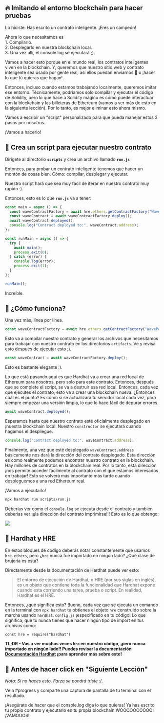 ## 🔥 Imitando el entorno blockchain para hacer pruebas

Lo hiciste. Has escrito un contrato inteligente. ¡Eres un campeón!

Ahora lo que necesitamos es\
1\. Compilarlo.\
2\. Desplegarlo en nuestra blockchain local.\
3\. Una vez allí, el console.log se ejecutará ;).

Vamos a hacer esto porque en el mundo real, los contratos inteligentes viven en la blockchain. Y, queremos que nuestro sitio web y contrato inteligente sea usado por gente real, así ellos puedan enviarnos 👋 o ¡hacer lo que tú quieras que hagan!.

Entonces, incluso cuando estamos trabajando localmente, queremos imitar ese entorno. Técnicamente, podríamos solo compilar y ejecutar el código de Solidity, pero lo que hace a Solidity mágico es cómo puede interactuar con la blockchain y las billeteras de Ethereum (vamos a ver más de esto en la siguiente lección). Por lo tanto, es mejor eliminar esto ahora mismo.

Vamos a escribir un "script" personalizado para que pueda manejar estos 3 pasos por nosotros.

¡Vamos a hacerlo!

## 📝 Crea un script para ejecutar nuestro contrato

Dirígete al directorio **`scripts`** y crea un archivo llamado **`run.js`**

Entonces, para probar un contrato inteligente tenemos que hacer un montón de cosas bien. Cómo: compilar, desplegar y ejecutar.

Nuestro script hará que sea muy fácil de iterar en nuestro contrato muy rápido :).

Entonces, esto es lo que **`run.js`** va a tener:

```javascript
const main = async () => {
  const waveContractFactory = await hre.ethers.getContractFactory("WavePortal");
  const waveContract = await waveContractFactory.deploy();
  await waveContract.deployed();
  console.log("Contract deployed to:", waveContract.address);
};

const runMain = async () => {
  try {
    await main();
    process.exit(0);
  } catch (error) {
    console.log(error);
    process.exit(1);
  }
};

runMain();
```

Increíble.

## 🤔 ¿Cómo funciona?

Una vez más, línea por línea.

```javascript
const waveContractFactory = await hre.ethers.getContractFactory("WavePortal");
```

Esto va a compilar nuestro contrato y generar los archivos que necesitamos para trabajar con nuestro contrato en los directorios `artifacts`. Ve y revisa esto después de ejecutar esto ;).

```javascript
const waveContract = await waveContractFactory.deploy();
```

Esto es bastante elegante :). 

Lo que está pasando aquí es que Hardhat va a crear una red local de Ethereum para nosotros, pero solo para este contrato. Entonces, después que se complete el script, se va a destruir esa red local. Entonces, cada vez que ejecutes el contrato, esto va a crear una blockchain nueva. ¿Entonces cuál es el punto? Es como si se actualizara tu servidor local cada vez, para siempre empezar una versión limpia, lo que lo hace fácil de depurar errores.

```javascript
await waveContract.deployed();
```

Esperamos hasta que nuestro contrato esté oficialmente desplegado en ¡nuestra blockchain local! Nuestro `constructor` se ejecutará cuando hagamos el despliegue.

```javascript
console.log("Contract deployed to:", waveContract.address);
```

Finalmente, una vez que esté desplegado `waveContract.address` básicamente nos dará la dirección del contrato desplegado. Esta dirección es como realmente podemos encontrar nuestro contrato en la blockchain. Hay millones de contratos en la blockchain real. Por lo tanto, esta dirección ¡nos permite acceder fácilmente al contrato con el que estamos interesados en trabajar! Esto se volverá más importante más tarde cuando despleguemos a una red Ethereum real.

¡Vamos a ejecutarlo!

```bash
npx hardhat run scripts/run.js
```

Deberías ver como el `console.log` se ejecuta desde el contrato y también deberías ver ¡¡¡la dirección del contrato imprimirse!!! Esto es lo que obtengo:

![](https://i.imgur.com/ug79rOM.png)


## 🎩 Hardhat y HRE

En estos bloques de código deberás notar constantemente que usamos `hre.ethers`, pero ¿`hre` nunca fue importado en ningún lado? ¿Qué clase de brujería es esta?

Directamente desde la documentación de Hardhat puede ver esto:

> El entorno de ejecución de Hardhat, o HRE (por sus siglas en inglés), es un objeto que contiene toda la funcionalidad que Hardhat expone cuando esta corriendo una tarea, prueba o script. En realidad, Hardhat es el HRE.

Entonces, ¿qué significa esto? Bueno, cada vez que se ejecuta un comando en la terminal con `npx hardhat` tu obtienes el objeto `hre` construido sobre la marcha usando `hardhat.config.js` ¡especificado en tu código! Lo que significa, que tu nunca tienes que hacer ningún tipo de import en tus archivos como:

`const hre = require("hardhat")`

**TL;DR - Vas a ver muchas veces `hre` en nuestro código, ¡pero nunca importado en ningún lado!! Puedes revisar la documentación [Documentación Hardhat](https://hardhat.org/advanced/hardhat-runtime-environment.html) ¡para aprender más sobre esto!**

## 🚨 Antes de hacer click en "Siguiente Lección"

*Nota: Si no haces esto, Farza se pondrá triste :(.*

Ve a #progress y comparte una captura de pantalla de tu terminal con el resultado.

¡Asegúrate de hacer que el console.log diga lo que quieras! Ya has escrito tu propio contrato y ejecutarlo en tu propia blockchain WOOOOOOOOOO! ¡VAMOOOS!
